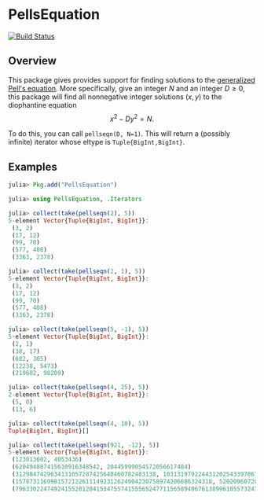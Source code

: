 # PellsEquation

[![Build Status](https://ci.appveyor.com/api/projects/status/github/byhill/PellsEquation.jl?svg=true)](https://ci.appveyor.com/project/byhill/PellsEquation-jl)

## Overview

This package gives provides support for finding solutions to the [generalized](https://en.wikipedia.org/wiki/Pell's_equation#Generalized_Pell's_equation) [Pell's equation](https://en.wikipedia.org/wiki/Pell's_equation).
More specifically, give an integer $N$ and an integer $D \geq 0$,
this package will find all nonnegative integer solutions $(x, y)$ to the diophantine equation
$$ x^2 - Dy^2 = N.$$

To do this, you can call `pellseqn(D, N=1)`.
This will return a (possibly infinite) iterator whose eltype is `Tuple{BigInt,BigInt}`.

## Examples

```julia
julia> Pkg.add("PellsEquation")

julia> using PellsEquation, .Iterators

julia> collect(take(pellseqn(2), 5))
5-element Vector{Tuple{BigInt, BigInt}}:
 (3, 2)
 (17, 12)
 (99, 70)
 (577, 408)
 (3363, 2378)

julia> collect(take(pellseqn(2, 1), 5))
5-element Vector{Tuple{BigInt, BigInt}}:
 (3, 2)
 (17, 12)
 (99, 70)
 (577, 408)
 (3363, 2378)

julia> collect(take(pellseqn(5, -1), 5))
5-element Vector{Tuple{BigInt, BigInt}}:
 (2, 1)
 (38, 17)
 (682, 305)
 (12238, 5473)
 (219602, 98209)

julia> collect(take(pellseqn(4, 25), 5))
2-element Vector{Tuple{BigInt, BigInt}}:
 (5, 0)
 (13, 6)

julia> collect(take(pellseqn(4, 10), 5))
Tuple{BigInt, BigInt}[]

julia> collect(take(pellseqn(921, -12), 5))
5-element Vector{Tuple{BigInt, BigInt}}:
 (123013602, 4053436)
 (620494807415610916348542, 20445999054572056617484)
 (3129847429634131057287425640460782483138, 103131979224431202543397867947637928044)
 (15787311699815721226111492312624904230758974206686324318, 520209607285982995690281237198588485553526346187087196)
 (79633022474924155281204153475574155565247711565894067613899610557324322, 2623997304693724359853375113257533978570443685138259398969894101570076)
```
